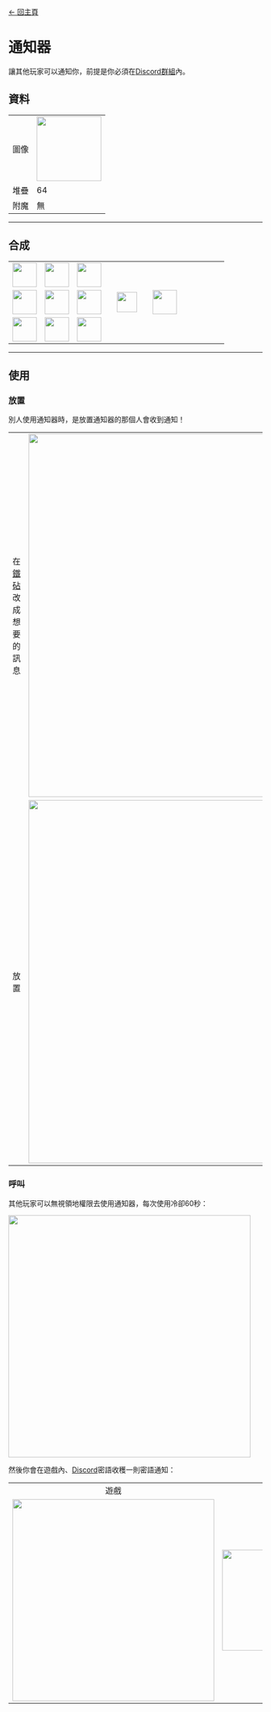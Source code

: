 [← 回主頁](../)
# 通知器
讓其他玩家可以通知你，前提是你必須在[Discord群組](../feature/discord_server.md)內。

## 資料
<table>
    <tr><td align="end">圖像</td><td><img src="https://i.imgur.com/ATkGUJe.png" width="128"/></td></tr>
    <tr><td align="end">堆疊</td><td>64</td></tr>
    <tr><td align="end">附魔</td><td>無</td></tr>
</table>

---

## 合成
<table>
    <tr><td><img src="https://i.imgur.com/wdymK8b.png" width="48"/></td><td><img src="https://i.imgur.com/wdymK8b.png" width="48"/></td><td><img src="https://i.imgur.com/wdymK8b.png" width="48"/></td><td colspan="3"></td></tr>
    <tr><td><img src="https://i.imgur.com/wdymK8b.png" width="48"/></td><td><img src="https://i.imgur.com/IWZz8YM.png" width="48"/></td><td><img src="https://i.imgur.com/wdymK8b.png" width="48"/></td><td width="70" align="center"><img src="https://i.imgur.com/VE0KqIE.png" width="40"/></td><td><img src="https://i.imgur.com/ATkGUJe.png" width="48"/></td><td width="70"></td></tr>
    <tr><td><img src="https://i.imgur.com/wdymK8b.png" width="48"/></td><td><img src="https://i.imgur.com/wdymK8b.png" width="48"/></td><td><img src="https://i.imgur.com/wdymK8b.png" width="48"/></td><td colspan="3"></td></tr>
</table>

---

## 使用
### 放置
別人使用通知器時，是放置通知器的那個人會收到通知！  
<table>
    <tr><td>在<a href="https://minecraft.fandom.com/zh/wiki/鐵砧">鐵砧</a>改成想要的訊息</td><td><img src="https://i.imgur.com/B2lZOum.png" width="720"/></td></tr>
    <tr><td>放置</td><td><img src="https://i.imgur.com/QGphye0.png" width="720"/></td></tr>
</table>

### 呼叫
其他玩家可以無視領地權限去使用通知器，每次使用冷卻60秒：  

<img src="https://i.imgur.com/vQPNsSz.png" width="480"/>  

然後你會在遊戲內、[Discord](../feature/discord_server.md)密語收穫一則密語通知：  

<table>
    <tr><td align="center">遊戲</td><td align="center">群組</td></tr>
    <tr><td><img src="https://i.imgur.com/T3cJvvk.png" width="400"/></td><td><img src="https://i.imgur.com/TATxUhE.png" width="200"/></td></tr>
</table>
